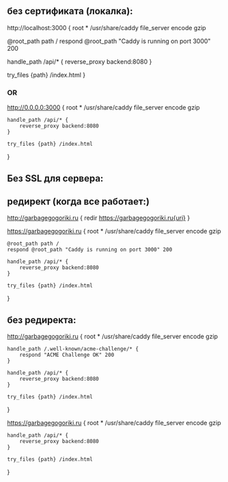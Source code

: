 ## без сертификата (локалка):
http://localhost:3000 {
  root * /usr/share/caddy
  file_server
  encode gzip

  @root_path path /
  respond @root_path "Caddy is running on port 3000" 200

  handle_path /api/* {
      reverse_proxy backend:8080
  }

  try_files {path} /index.html
}
 ### OR

http://0.0.0.0:3000 {
root * /usr/share/caddy
file_server
encode gzip

    handle_path /api/* {
        reverse_proxy backend:8080
    }

    try_files {path} /index.html
}

## Без SSL для сервера:

## редирект (когда все работает:)

http://garbagegogoriki.ru {
redir https://garbagegogoriki.ru{uri}
}

https://garbagegogoriki.ru {
root * /usr/share/caddy
file_server
encode gzip

    @root_path path /
    respond @root_path "Caddy is running on port 3000" 200

    handle_path /api/* {
        reverse_proxy backend:8080
    }

    try_files {path} /index.html
}


## без редиректа:
http://garbagegogoriki.ru {
root * /usr/share/caddy
file_server
encode gzip

    handle_path /.well-known/acme-challenge/* {
        respond "ACME Challenge OK" 200
    }

    handle_path /api/* {
        reverse_proxy backend:8080
    }

    try_files {path} /index.html
}

https://garbagegogoriki.ru {
root * /usr/share/caddy
file_server
encode gzip

    handle_path /api/* {
        reverse_proxy backend:8080
    }

    try_files {path} /index.html
}

